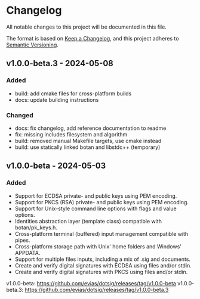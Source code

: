 # Changelog

All notable changes to this project will be documented in this file.

The format is based on [Keep a Changelog](https://keepachangelog.com/en/1.1.0/),
and this project adheres to [Semantic Versioning](https://semver.org/spec/v2.0.0.html).

## v1.0.0-beta.3 - 2024-05-08 

### Added

- build: add cmake files for cross-platform builds
- docs: update building instructions

### Changed

- docs: fix changelog, add reference documentation to readme
- fix: missing includes filesystem and algorithm
- build: removed manual Makefile targets, use cmake instead
- build: use statically linked botan and libstdc++ (temporary)

## v1.0.0-beta - 2024-05-03

### Added

- Support for ECDSA private- and public keys using PEM encoding.
- Support for PKCS (RSA) private- and public keys using PEM encoding.
- Support for Unix-style command line options with flags and value options.
- Identities abstraction layer (template class) compatible with botan/pk_keys.h.
- Cross-platform terminal (buffered) input management compatible with pipes.
- Cross-platform storage path with Unix' home folders and Windows' APPDATA.
- Support for multiple files inputs, including a mix of .sig and documents.
- Create and verify digital signatures with ECDSA using files and/or stdin.
- Create and verify digital signatures with PKCS using files and/or stdin.


v1.0.0-beta: https://github.com/evias/dotsig/releases/tag/v1.0.0-beta
v1.0.0-beta.3: https://github.com/evias/dotsig/releases/tag/v1.0.0-beta.3
